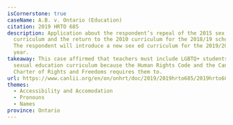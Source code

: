 ```yaml
---
isCornerstone: true
caseName: A.B. v. Ontario (Education)
citation: 2019 HRTO 685
description: Application about the respondent’s repeal of the 2015 sex education
  curriculum and the return to the 2010 curriculum for the 2018/19 school year.
  The respondent will introduce a new sex ed curriculum for the 2019/20 school
  year.
takeaway: This case affirmed that teachers must include LGBTQ+ students in their
  sexual education curriculum because the Human Rights Code and the Canadian
  Charter of Rights and Freedoms requires them to.
url: https://www.canlii.org/en/on/onhrt/doc/2019/2019hrto685/2019hrto685.html
themes:
  - Accessibility and Accomodation
  - Pronouns
  - Names
province: Ontario
---
```

